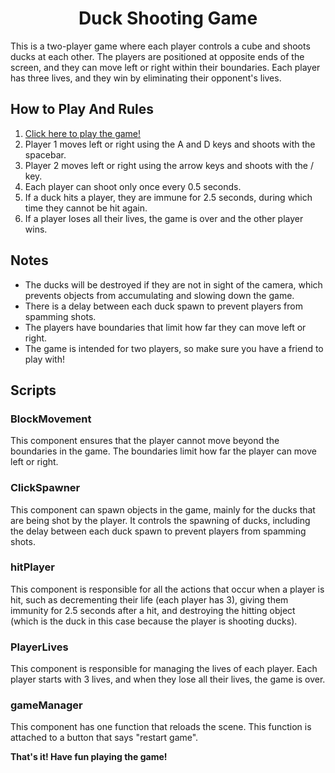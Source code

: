 <h1 align="center">Duck Shooting Game</h1>

This is a two-player game where each player controls a cube and shoots ducks at each other. The players are positioned at opposite ends of the screen, and they can move left or right within their boundaries. Each player has three lives, and they win by eliminating their opponent's lives.

## How to Play And Rules
1. [Click here to play the game!](https://orihoward.itch.io/duck-shooting-game)
2. Player 1 moves left or right using the A and D keys and shoots with the spacebar.
3. Player 2 moves left or right using the arrow keys and shoots with the / key.
4. Each player can shoot only once every 0.5 seconds.
5. If a duck hits a player, they are immune for 2.5 seconds, during which time they cannot be hit again.
6. If a player loses all their lives, the game is over and the other player wins.

## Notes
- The ducks will be destroyed if they are not in sight of the camera, which prevents objects from accumulating and slowing down the game.
- There is a delay between each duck spawn to prevent players from spamming shots.
- The players have boundaries that limit how far they can move left or right.
- The game is intended for two players, so make sure you have a friend to play with!

## Scripts

### BlockMovement
This component ensures that the player cannot move beyond the boundaries in the game. The boundaries limit how far the player can move left or right.

### ClickSpawner
This component can spawn objects in the game, mainly for the ducks that are being shot by the player. It controls the spawning of ducks, including the delay between each duck spawn to prevent players from spamming shots.

### hitPlayer
This component is responsible for all the actions that occur when a player is hit, such as decrementing their life (each player has 3), giving them immunity for 2.5 seconds after a hit, and destroying the hitting object (which is the duck in this case because the player is shooting ducks).

### PlayerLives
This component is responsible for managing the lives of each player. Each player starts with 3 lives, and when they lose all their lives, the game is over.

### gameManager
This component has one function that reloads the scene. This function is attached to a button that says "restart game".

**That's it! Have fun playing the game!**
